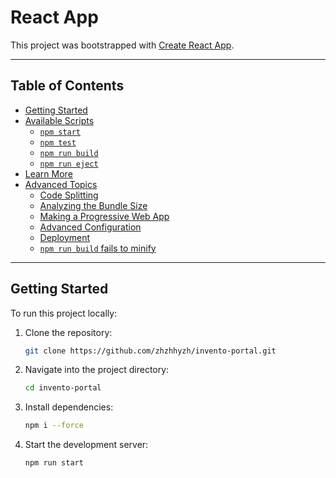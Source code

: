 # React App

This project was bootstrapped with [Create React App](https://github.com/facebook/create-react-app).

---

## Table of Contents
- [Getting Started](#getting-started)
- [Available Scripts](#available-scripts)
  - [`npm start`](#npm-start)
  - [`npm test`](#npm-test)
  - [`npm run build`](#npm-run-build)
  - [`npm run eject`](#npm-run-eject)
- [Learn More](#learn-more)
- [Advanced Topics](#advanced-topics)
  - [Code Splitting](#code-splitting)
  - [Analyzing the Bundle Size](#analyzing-the-bundle-size)
  - [Making a Progressive Web App](#making-a-progressive-web-app)
  - [Advanced Configuration](#advanced-configuration)
  - [Deployment](#deployment)
  - [`npm run build` fails to minify](#npm-run-build-fails-to-minify)

---

## Getting Started

To run this project locally:

1. Clone the repository:
   ```bash
   git clone https://github.com/zhzhhyzh/invento-portal.git

2. Navigate into the project directory:
   ```bash
   cd invento-portal

3. Install dependencies:
   ```bash
   npm i --force

4. Start the development server:
   ```bash
   npm run start
